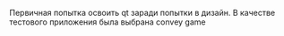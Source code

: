 Первичная попытка освоить qt заради попытки в дизайн. В качестве тестового приложения была выбрана convey game
